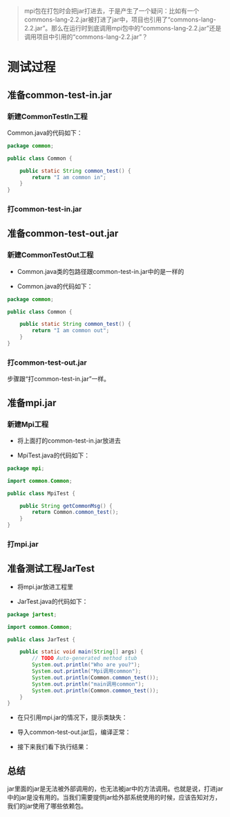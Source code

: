 > mpi包在打包时会把jar打进去，于是产生了一个疑问：比如有一个commons-lang-2.2.jar被打进了jar中，项目也引用了“commons-lang-2.2.jar”。那么在运行时到底调用mpi包中的“commons-lang-2.2.jar”还是调用项目中引用的“commons-lang-2.2.jar”？

# 测试过程

## 准备common-test-in.jar
### 新建CommonTestIn工程

Common.java的代码如下：
```java
package common;

public class Common {

	public static String common_test() {
		return "I am common in";
	}
}
```

### 打common-test-in.jar

## 准备common-test-out.jar
### 新建CommonTestOut工程
- Common.java类的包路径跟common-test-in.jar中的是一样的

- Common.java的代码如下：
```java
package common;

public class Common {

	public static String common_test() {
		return "I am common out";
	}
}
```

### 打common-test-out.jar
步骤跟“打common-test-in.jar”一样。

## 准备mpi.jar
### 新建Mpi工程
- 将上面打的common-test-in.jar放进去


- MpiTest.java的代码如下：
```java
package mpi;

import common.Common;

public class MpiTest {

	public String getCommonMsg() {
		return Common.common_test();
	}
}
```

### 打mpi.jar

## 准备测试工程JarTest
- 将mpi.jar放进工程里

- JarTest.java的代码如下：
```java
package jartest;

import common.Common;

public class JarTest {

	public static void main(String[] args) {
		// TODO Auto-generated method stub
		System.out.println("Who are you?");
		System.out.println("Mpi调用common");
		System.out.println(Common.common_test());
		System.out.println("main调用common");
		System.out.println(Common.common_test());
	}
}
```

- 在只引用mpi.jar的情况下，提示类缺失：

- 导入common-test-out.jar后，编译正常：

- 接下来我们看下执行结果：

## 总结
jar里面的jar是无法被外部调用的，也无法被jar中的方法调用。也就是说，打进jar中的jar是没有用的。当我们需要提供jar给外部系统使用的时候，应该告知对方，我们的jar使用了哪些依赖包。















